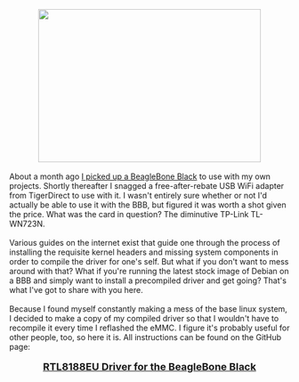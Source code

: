 

<div class="separator" style="clear: both; text-align: center;"><a href="http://4.bp.blogspot.com/-6wNivkhKydI/VPDTKZauOaI/AAAAAAAAGsQ/yK8ekgvNrwk/s1600/Screen%2BShot%2B2015-02-27%2Bat%2B15.26.26.png" imageanchor="1" style="margin-left: 1em; margin-right: 1em;"><img border="0" src="http://4.bp.blogspot.com/-6wNivkhKydI/VPDTKZauOaI/AAAAAAAAGsQ/yK8ekgvNrwk/s1600/Screen%2BShot%2B2015-02-27%2Bat%2B15.26.26.png" height="275" width="400" /></a></div><div class="separator" style="clear: both; text-align: left;"><br /></div><div class="separator" style="clear: both; text-align: left;">About a month ago <a href="http://blog.christopherkuzma.com/2015/02/beaglebone-black-my-personal-cloud.html" target="_blank">I picked up a BeagleBone Black</a> to use with my own projects. Shortly thereafter I snagged a free-after-rebate USB WiFi adapter from TigerDirect to use with it. I wasn't entirely sure whether or not I'd actually be able to use it with the BBB, but figured it was worth a shot given the price. What was the card in question? The diminutive TP-Link TL-WN723N.</div><div class="separator" style="clear: both; text-align: left;"><br /></div><div class="separator" style="clear: both; text-align: left;">Various guides on the internet exist that guide one through the process of installing the requisite kernel headers and missing system components in order to compile the driver for one's self. But what if you don't want to mess around with that? What if you're running the latest stock image of Debian on a BBB and simply want to install a precompiled driver and get going? That's what I've got to share with you here.</div><div class="separator" style="clear: both; text-align: left;"><br /></div><div class="separator" style="clear: both; text-align: left;">Because I found myself constantly making a mess of the base linux system, I decided to make a copy of my compiled driver so that I wouldn't have to recompile it every time I reflashed the eMMC. I figure it's probably useful for other people, too, so here it is. All instructions can be found on the GitHub page:</div><div class="separator" style="clear: both; text-align: left;"><br /></div><div class="separator" style="clear: both; text-align: center;"><b><a href="https://github.com/ckuzma/rtl8188eu-Driver-for-BeagleBone" target="_blank"><span style="font-size: large;">RTL8188EU Driver for the BeagleBone Black</span></a></b></div><div class="separator" style="clear: both; text-align: left;"><br /></div><div class="separator" style="clear: both; text-align: left;"><br /></div><div class="separator" style="clear: both; text-align: left;"><br /></div>